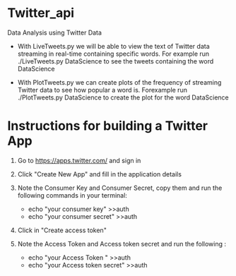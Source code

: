 # Twitter_api
Data Analysis using Twitter Data

- With LiveTweets.py we will be able to view the text of Twitter data streaming in real-time containing specific words.
For example run ./LiveTweets.py DataScience to see the tweets containing the word DataScience

- With PlotTweets.py we can create plots of the frequency of streaming Twitter data to see how popular a word is.
Forexample run ./PlotTweets.py DataScience to create the plot for the word DataScience

# Instructions for building a Twitter App

1. Go to https://apps.twitter.com/ and sign in 

2. Click "Create New App" and fill in the application details

3. Note the Consumer Key and Consumer Secret, copy them and run the following commands in your terminal:
    - echo "your consumer key" >>auth
    - echo "your consumer secret" >>auth
 4. Click in "Create access token"
 
 5. Note the Access Token and Access token secret and run the following :
 
    - echo "your  Access Token " >>auth
    - echo "your Access token secret" >>auth
 

